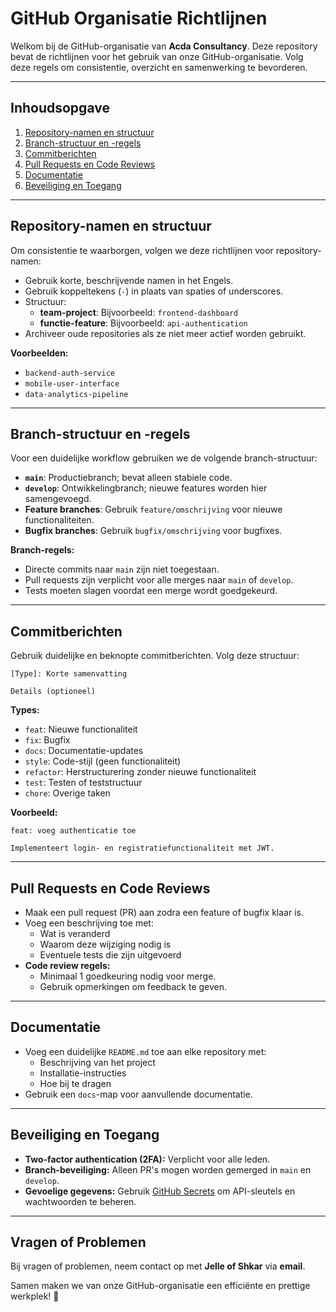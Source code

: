 
# **GitHub Organisatie Richtlijnen**

Welkom bij de GitHub-organisatie van **Acda Consultancy**. Deze repository bevat de richtlijnen voor het gebruik van onze GitHub-organisatie. Volg deze regels om consistentie, overzicht en samenwerking te bevorderen.

---

## **Inhoudsopgave**
1. [Repository-namen en structuur](#repository-namen-en-structuur)
2. [Branch-structuur en -regels](#branch-structuur-en--regels)
3. [Commitberichten](#commitberichten)
4. [Pull Requests en Code Reviews](#pull-requests-en-code-reviews)
5. [Documentatie](#documentatie)
6. [Beveiliging en Toegang](#beveiliging-en-toegang)

---

## **Repository-namen en structuur**

Om consistentie te waarborgen, volgen we deze richtlijnen voor repository-namen:

- Gebruik korte, beschrijvende namen in het Engels.
- Gebruik koppeltekens (`-`) in plaats van spaties of underscores.
- Structuur:
  - **team-project**: Bijvoorbeeld: `frontend-dashboard`
  - **functie-feature**: Bijvoorbeeld: `api-authentication`
- Archiveer oude repositories als ze niet meer actief worden gebruikt.

**Voorbeelden:**
- `backend-auth-service`
- `mobile-user-interface`
- `data-analytics-pipeline`

---

## **Branch-structuur en -regels**

Voor een duidelijke workflow gebruiken we de volgende branch-structuur:

- **`main`**: Productiebranch; bevat alleen stabiele code.
- **`develop`**: Ontwikkelingbranch; nieuwe features worden hier samengevoegd.
- **Feature branches**: Gebruik `feature/omschrijving` voor nieuwe functionaliteiten.
- **Bugfix branches**: Gebruik `bugfix/omschrijving` voor bugfixes.

**Branch-regels:**
- Directe commits naar `main` zijn niet toegestaan.
- Pull requests zijn verplicht voor alle merges naar `main` of `develop`.
- Tests moeten slagen voordat een merge wordt goedgekeurd.

---

## **Commitberichten**

Gebruik duidelijke en beknopte commitberichten. Volg deze structuur:

```
[Type]: Korte samenvatting

Details (optioneel)
```

**Types:**
- `feat`: Nieuwe functionaliteit
- `fix`: Bugfix
- `docs`: Documentatie-updates
- `style`: Code-stijl (geen functionaliteit)
- `refactor`: Herstructurering zonder nieuwe functionaliteit
- `test`: Testen of teststructuur
- `chore`: Overige taken

**Voorbeeld:**
```
feat: voeg authenticatie toe

Implementeert login- en registratiefunctionaliteit met JWT.
```

---

## **Pull Requests en Code Reviews**

- Maak een pull request (PR) aan zodra een feature of bugfix klaar is.
- Voeg een beschrijving toe met:
  - Wat is veranderd
  - Waarom deze wijziging nodig is
  - Eventuele tests die zijn uitgevoerd
- **Code review regels:**
  - Minimaal 1 goedkeuring nodig voor merge.
  - Gebruik opmerkingen om feedback te geven.


---

## **Documentatie**

- Voeg een duidelijke `README.md` toe aan elke repository met:
  - Beschrijving van het project
  - Installatie-instructies
  - Hoe bij te dragen
- Gebruik een `docs`-map voor aanvullende documentatie.

---

## **Beveiliging en Toegang**

- **Two-factor authentication (2FA):** Verplicht voor alle leden.
- **Branch-beveiliging:** Alleen PR's mogen worden gemerged in `main` en `develop`.
- **Gevoelige gegevens:** Gebruik [GitHub Secrets](https://docs.github.com/en/actions/security-guides/encrypted-secrets) om API-sleutels en wachtwoorden te beheren.

---

## **Vragen of Problemen**

Bij vragen of problemen, neem contact op met **Jelle of Shkar** via **email**.

Samen maken we van onze GitHub-organisatie een efficiënte en prettige werkplek! 🎉

